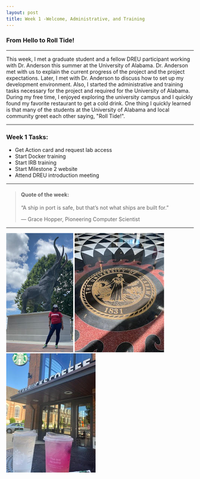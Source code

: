```yaml
---
layout: post
title: Week 1 -Welcome, Administrative, and Training
---
```


### From Hello to Roll Tide!

----

This week, I met a graduate student and a fellow DREU participant working with Dr. Anderson this summer at the University of Alabama. Dr. Anderson met with us to explain the current progress of the project and the project expectations. Later, I met with Dr. Anderson to discuss how to set up my development environment. Also, I started the administrative and training tasks necessary for the project and required for the University of Alabama. During my free time, I enjoyed exploring the university campus and I quickly found my favorite restaurant to get a cold drink. One thing I quickly learned is that many of the students at the University of Alabama and local community greet each other saying, "Roll Tide!".

----

### Week 1 Tasks:

- Get Action card and request lab access	
- Start Docker training
- Start IRB training  
- Start Milestone 2 website 
- Attend DREU introduction meeting

----

> #### Quote of the week:
> “A ship in port is safe, but that’s not what ships are built for.” 
>
> — Grace Hopper, Pioneering Computer Scientist

----

![uapwkone7](/images/uapwkone7.jpg) ![uapwkone12](/images/uapwkone12.jpg) ![uapwkone3](/images/uapwkone3.jpg)
